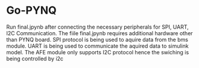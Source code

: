 # Go-PYNQ
Run final.jpynb after connecting the necessary peripherals for SPI, UART, I2C Communication. 
The fiile final.jpynb requires additional hardware other than PYNQ board.
SPI protocol is being used to aquire data from the bms module.
UART is being used to communicate the aquired data to simulink model.
The AFE module only supports I2C protocol hence the swiching is being controlled by i2c
